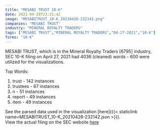 ```yaml
---
title: "MESABI TRUST 10-K"
date: 2021-04-28T23:21:42
image: "MESABITRUST_10-K_20210428-232142.png"
companies: "MESABI TRUST"
industry: "MINERAL ROYALTY TRADERS"
tags: ["MESABI TRUST","MINERAL ROYALTY TRADERS","04-27-2021","10-K"]
forms: "10-K"
---
```

MESABI TRUST, which is in the Mineral Royalty Traders [6795] industry, SEC 10-K filing on April 27, 2021 had 4036 (cleaned) words - 600 were utilized for the visualizations.

Top Words:
1. trust - 142 instances
2. trustees - 67 instances
3. n - 51 instances
4. report - 49 instances
5. item - 49 instances


See the parsed data used in the visualization [here]({{< staticlink name=MESABITRUST_10-K_20210428-232142.json >}}).  
View the actual filing on the SEC website [here](https://www.sec.gov/Archives/edgar/data/65172/0001558370-21-004921.txt)